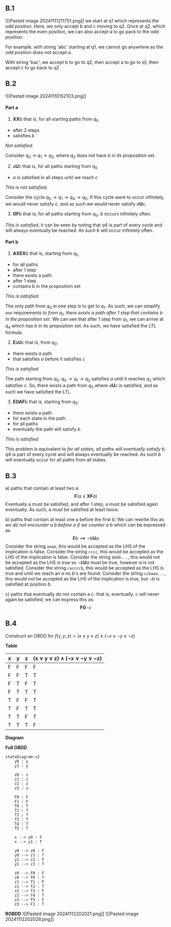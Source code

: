 ## B.1
![[Pasted image 20241111211751.png]]
we start at q1 which represents the odd position. Here, we only accept b and c moving to q2. Once at q2, which represents the even position, we can also accept a to go pack to the odd position.

For example, with string 'abc' starting at q1, we cannot go anywhere as the odd position does not accept a.  
  
With string 'bac', we accept b to go to q2, then accept a to go to q1, then accept c to go back to q2
## B.2
![[Pasted image 20241110152103.png]]

#### Part a
1. **XX**b
that is, for all starting paths from $q_0$
- after 2 steps
- satisfies $b$

*Not satisfied.*

Consider $q_0$ -> $q_1$ -> $q_2$, where $q_2$ does not have $b$ in its proposition set.

2. a**U**c
that is, for all paths starting from $q_0$
- $a$ is satisfied in all steps until we reach $c$

*This is not satisfied.*

Consider the cycle $q_0 \rightarrow q_1 \rightarrow q_4 \rightarrow q_0$. If this cycle were to occur infinitely, we would never satisfy $c$, and as such we would never satisfy $a\textbf{U}c$.

3. **GF**b
that is, for all paths starting from $q_0$, $b$ occurs infinitely often.

*This is satisfied*, it can be seen by noting that $q4$ is part of every cycle and will always eventually be reached. As such $b$ will occur infinitely often.

#### Part b
1. **AXEX**b
that is, starting from $q_0$
- for all paths
- after 1 step
- there exists a path
- after 1 step
- contains b in the proposition set

*This is satisfied*

The only path from $q_0$ in one step is to get to $q_1$. As such, we can simplify our requirements to *from $q_1$, there exists a path after 1 step that contains $b$ in the proposition set*. We can see that after 1 step from $q_1$, we can arrive at $q_4$ which has $b$ in its proposition set. As such, we have satisfied the LTL formula.

2. **E**a**U**c
that is, from $q_0$:
- there exists $a$ path
- that satisfies $a$ before it satisfies $c$

*This is satisfied*

The path starting from $q_0$:  $q_0 \rightarrow q_1 \rightarrow q_2$ satisfies $a$ until it reaches $q_2$ which satisfies $c$. So, there exists a path from $q_0$ where $a\textbf{U}c$ is satisfied, and as such we have satisfied the LTL.

3. **EGAF**b
that is, starting from $q_0$:
- there exists a path
- for each state in the path
- for all paths
- eventually the path will satisfy $b$

*This is satisfied*

This problem is equivalant to *for all states, all paths will eventually satisfy b*. $q4$ is part of every cycle and will always eventually be reached. As such $b$ will eventually occur for all paths from all states.

## B.3
a) paths that contain at least two a:
$$\textbf{F}(a∧\textbf{XF}a)$$
Eventually a must be satisfied, and after 1 step, a must be satisfied again eventually. As such, a must be satisfied at least twice.

b) paths that contain at least one a before the first b; We can rewrite this as *we do not encounter a $b$ before $a$ if we counter a b* which can be expressed as.
$$\textbf{F}b \implies\neg b \textbf{U} a$$
Consider the string `aaaa`, this would be accepted as the LHS of the implication is false.
Consider the string `cccc`, this would be accepted as the LHS of the implication is false.
Consider the string `bbbb...`, this would not be accepted as the LHS is true so $\neg b \textbf{U} a$ must be true, however $a$ is not satisfied.
Consider the string `caccccb`, this would be accepted as the LHS is true and until we reach an $a$ no $b$'s are found.
Consider the string `ccbaaa...`, this would not be accepted as the LHS of the implication is true, but $\neg b$ is satisfied at position $b$.

c) paths that eventually do not contain a c. that is, eventually, c will never again be satisfied, we can express this as: 
$$\textbf{FG}\neg c$$

## B.4
Construct an OBDD for $f(x, y, z) = (x ∨ y ∨ z) ∧ (¬x ∨ ¬y ∨ ¬z)$

**Table**

| x   | y   | z   | (x ∨ y ∨ z) ∧ (¬x ∨ ¬y ∨ ¬z) |
| --- | --- | --- | ---------------------------- |
| F   | F   | F   | F                            |
| F   | F   | T   | T                            |
| F   | T   | F   | T                            |
| F   | T   | T   | T                            |
| T   | F   | F   | T                            |
| T   | F   | T   | T                            |
| T   | T   | F   | T                            |
| T   | T   | T   | F                            |

**Diagram**

**Full OBDD**
```mermaid
stateDiagram-v2
	y0 : y
	y1 : y

	z0 : z
	z1 : z
	z2 : z
	z3 : z
		
	F0 : F
	F1 : F
	T0 : T 
	T1 : T
	T2 : T
	T3 : T
	T4 : T
	T5 : T

	x --> y0 : F
	x --> y1 : T

	y0 --> z0 : F
	y0 --> z1 : T
	y1 --> z2 : F
	y1 --> z3 : T

	z0 --> F0 : F
	z0 --> T0 : T
	z1 --> T1 : F
	z1 --> T2 : T
	z2 --> T3 : F
	z2 --> T4 : T
	z3 --> T5 : F
	z3 --> F1 : T
```

**ROBDD**
![[Pasted image 20241112202021.png]]
![[Pasted image 20241112202028.png]]